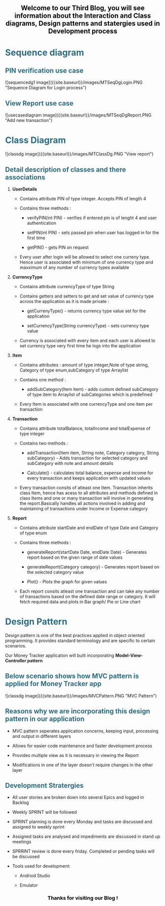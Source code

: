 <div>
<h2 style="color: #000000; text-align:center;">Welcome to our Third Blog, you will see information about the Interaction and Class diagrams, Design patterns and statergies used in Development process</h2>
</div>

<div>
<h1 style="color: #2e6c80;">Sequence diagram </h1>
<h2 style="color: #2e6c80;">PIN verification use case</h2>
<span align="center">
![sequencedg1 image]({{site.baseurl}}/images/MTSeqDgLogin.PNG "Sequence Diagram for Login process")
</span>
</div>
<div>
<h2 style="color: #2e6c80;">View Report use case</h2>
<span align="center">
![usecasediagram image]({{site.baseurl}}/images/MTSeqDgReport.PNG "Add new transaction")
</span>
</div>

<div>
<h1 style="color: #2e6c80;">Class Diagram </h1>
<span align="center">
![classdg image]({{site.baseurl}}/images/MTClassDg.PNG "View report")
</span>
<h2 style="color: #2e6c80; ">Detail description of classes and there associations</h2>
</div>

<div>
<ol>
  <li>
      <p><b>UserDetails</b></p>
       <ul>
         <li><p>Contains attribute PIN of type integer. Accepts PIN of length 4</p></li>
         <li><p>Contains three methods :</p>
              <ul>
                  <li><p>verifyPIN(int PIN) - verifies if entered pin is of lenght 4 and user authentication</p></li>
                  <li><p>setPIN(int PIN) - sets passed pin when user has logged in for the first time</p></li>
                  <li><p>getPIN() - gets PIN on request</p></li>
              </ul>
          </li>
          <li><p>Every user after login will be allowed to select one curreny type. Hence user is associated with minimum of one currency type and maxximum of any number of currency types available </p></li> 
       </ul> 
    </li>


  <li>
      <p><b>CurrencyType</b></p>
      <ul>
         <li><p>Contains attribute currencyType of type String</p></li>
         <li><p>Contains getters and setters to get and set value of currency type across the application as it is made private :</p>
              <ul>
                  <li><p>getCurrenyType() - returns currency type value set for the application</p></li>
                  <li><p>setCurrencyType(String currencyType) - sets currency type value</p></li>
              </ul>
          </li>
          <li><p>Currency is associated with every item and each user is allowed to set currency type very first time he logs into the application</p> </li> 
       </ul> 
    </li>


<li><p><b>Item</b></p>
     <ul>
         <li><p>Contains attributes : amount of type integer,Note of type string, Category of type enum,subCategory of type                          Arraylist</p></li>
         <li><p>Contains one method :</p>
              <ul>
                  <li><p>addSubCategory(Item item) - adds custom defined subCategory of type item to Arraylist of subCategories which is predefined </p></li>
              </ul>
          </li>
          <li>
        <p>Every Item is associated with one currencyType and one item per transaction</p>
          </li> 
       </ul> 
    </li>

<li><p><b>Transaction</b></p>
     <ul>
         <li><p>Contains attribute totalBalance, totalIncome and totalExpense of type integer</p></li>
         <li><p>Contains two methods :</p>
              <ul>
                  <li><p>addTransaction(Item item, String note, Category category, String subCategory) - Adds transaction for selected category and subCategory with note and amount details</p></li>
                  <li><p>Calculate() - calculates total balance, expense and income for every transaction and keeps application with updated values</p></li>
              </ul>
          </li>
          <li>
        <p>Every transaction consits of atleast one Item. Transaction inherits class Item, hence has acess to all attributes and methods defined in class Items and one or many transaction will involve in generating the report.Basically handles all actions involved in adding and maintaining of transactions under Income or Expense category</p>
          </li> 
       </ul> 
    </li>


<li>
     <p> <b>Report</b></p>
     <ul>
     <li><p>Contains attribute startDate and endDate of type Date and Category of type enum</p></li>
     <li><p>Contains three methods :</p>
          <ul>
               <li><p>generateReport(startDate Date, endDate Date) - Generates report based on the given range of date values</p></li>
                <li><p>generateReport(Category category) - Generates report based on the selected category value</p></li>
                <li><p>Plot() - Plots the graph for given values</p></li>
          </ul>
      </li>
      <li><p>Each report consits atleast one transaction and can take any number of transactions based on the defined date range or                   category. It will fetch required data and plots in Bar graph/ Pie or Line chart</p>
      </li>
  </ul>
 </li>
</ol>
</div>

<div>
    <h1 style="color: #2e6c80;">Design Pattern </h1>
    <p>Design pattern is one of the best practices applied in object oriented programming. It provides standard terminology and are specific to certain scenarios.</p>
    <p>Our Money Tracker application will built incorporating <b>Model-View-Controller pattern</b></p>
    <div>
        <h2 style="color: #2e6c80;">Below scenario shows how MVC pattern is applied for Money Tracker app </h2>
        <span align="center">
        ![classdg image]({{site.baseurl}}/images/MVCPattern.PNG "MVC Pattern")
         </span>
    </div>
    <div>
    <h2 style="color: #2e6c80;">Reasons why we are incorporating this design pattern in our application </h2>
    <ul>
    <li><p>MVC pattern seperates application concerns, keeping input, processing and output in different layers</p></li>
    <li><p>Allows for easier code maintenance and faster development process</p></li>
    <li><p>Provides multiple view as it is necessary in viewing the Report</p></li>
    <li><p>Modifications in one of the layer doesn't require changes in the other layer</p></li>
    </ul>
    </div>
</div>

<div>
<h2 style="color: #2e6c80;">Development Stratergies </h2>
<ul>
    <li><p>All user stories are broken down into several Epics and logged in Backlog</p></li>
    <li><p>Weekly SPRINT will be followed</p></li>
    <li><p>SPRINT planning is done every Monday and tasks are discussed and assigned to weekly sprint</p></li>
    <li><p>Assigned tasks are analysed and impediments are discussed in stand up meetings</p></li>
    <li><p>SPRRINT review is done every friday. Completed or pending tasks will be discussed</p></li>
    <li>
        <p>Tools used for development:</p>
        <ul>
        <li><p>Andriod Studio</p> </li>
        <li><p>Emulator </p></li>
      </ul>
  </li>
</ul>
</div>
<h3 style="color: #000000; text-align:center;">Thanks for visiting our Blog !</h3>
